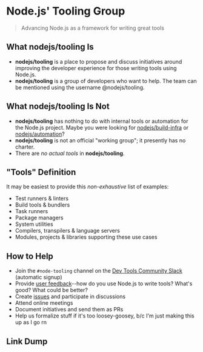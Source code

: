 # Node.js' Tooling Group

> Advancing Node.js as a framework for writing great tools

## What nodejs/tooling Is

- **nodejs/tooling** is a place to propose and discuss initiatives around improving the developer experience for those writing tools using Node.js.
- **nodejs/tooling** is a group of developers who want to help. The team can be mentioned using the username @nodejs/tooling.

## What nodejs/tooling Is Not

- **nodejs/tooling** has nothing to do with internal tools or automation for the Node.js project. Maybe you were looking for [nodejs/build-infra](https://github.com/nodejs/build-infra) or [nodejs/automation](https://github.com/nodejs/automation)?
- **nodejs/tooling** is not an official "working group"; it presently has no charter.
- There are *no actual tools* in **nodejs/tooling**.

## "Tools" Definition

It may be easiest to provide this *non-exhaustive* list of examples:

- Test runners & linters
- Build tools & bundlers
- Task runners
- Package managers
- System utilities
- Compilers, transpilers & language servers
- Modules, projects & libraries supporting these use cases

## How to Help

- Join the `#node-tooling` channel on the [Dev Tools Community Slack](https://devtoolscommunity.herokuapp.com/) (automatic signup)
- Provide [user feedback](https://github.com/nodejs/user-feedback)--how do you use Node.js to write tools? What's good? What could be better?
- Create [issues](https://github.com/nodejs/user-feedback/issues) and participate in discussions
- Attend online meetings
- Document initiatives and send them as PRs
- Help us formalize stuff if it's too loosey-goosey, b/c I'm just making this up as I go rn

## Link Dump

[Code of Conduct]: https://github.com/nodejs/admin/blob/master/CODE_OF_CONDUCT.md
[Initial request for this repo]: https://github.com/nodejs/admin/issues/220
[Previous discussion points]: https://github.com/nodejs/user-feedback/issues/59
